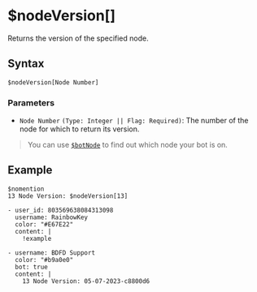 # $nodeVersion[]
Returns the version of the specified node.

## Syntax
```
$nodeVersion[Node Number]
```

### Parameters
- `Node Number` `(Type: Integer || Flag: Required)`: The number of the node for which to return its version.

> You can use [`$botNode`](./botNode.md) to find out which node your bot is on.

## Example
```
$nomention
13 Node Version: $nodeVersion[13]
```

```discord yaml
- user_id: 803569638084313098
  username: RainbowKey
  color: "#E67E22"
  content: |
    !example

- username: BDFD Support
  color: "#b9a0e0"
  bot: true
  content: |
    13 Node Version: 05-07-2023-c8800d6
```
